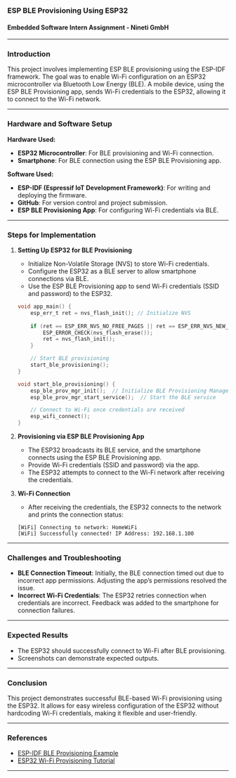
### ESP BLE Provisioning Using ESP32
#### Embedded Software Intern Assignment - Nineti GmbH

---

### Introduction
This project involves implementing ESP BLE provisioning using the ESP-IDF framework. The goal was to enable Wi-Fi configuration on an ESP32 microcontroller via Bluetooth Low Energy (BLE). A mobile device, using the ESP BLE Provisioning app, sends Wi-Fi credentials to the ESP32, allowing it to connect to the Wi-Fi network.

---

### Hardware and Software Setup

**Hardware Used:**
- **ESP32 Microcontroller**: For BLE provisioning and Wi-Fi connection.
- **Smartphone**: For BLE connection using the ESP BLE Provisioning app.

**Software Used:**
- **ESP-IDF (Espressif IoT Development Framework)**: For writing and deploying the firmware.
- **GitHub**: For version control and project submission.
- **ESP BLE Provisioning App**: For configuring Wi-Fi credentials via BLE.

---

### Steps for Implementation

1. **Setting Up ESP32 for BLE Provisioning**
   - Initialize Non-Volatile Storage (NVS) to store Wi-Fi credentials.
   - Configure the ESP32 as a BLE server to allow smartphone connections via BLE.
   - Use the ESP BLE Provisioning app to send Wi-Fi credentials (SSID and password) to the ESP32.

   ```c
   void app_main() {
       esp_err_t ret = nvs_flash_init(); // Initialize NVS
       
       if (ret == ESP_ERR_NVS_NO_FREE_PAGES || ret == ESP_ERR_NVS_NEW_VERSION_FOUND) {
           ESP_ERROR_CHECK(nvs_flash_erase());
           ret = nvs_flash_init();
       }

       // Start BLE provisioning
       start_ble_provisioning();
   }

   void start_ble_provisioning() {
       esp_ble_prov_mgr_init();  // Initialize BLE Provisioning Manager
       esp_ble_prov_mgr_start_service();  // Start the BLE service

       // Connect to Wi-Fi once credentials are received
       esp_wifi_connect();
   }
   ```

2. **Provisioning via ESP BLE Provisioning App**
   - The ESP32 broadcasts its BLE service, and the smartphone connects using the ESP BLE Provisioning app.
   - Provide Wi-Fi credentials (SSID and password) via the app.
   - The ESP32 attempts to connect to the Wi-Fi network after receiving the credentials.

3. **Wi-Fi Connection**
   - After receiving the credentials, the ESP32 connects to the network and prints the connection status:

   ```
   [WiFi] Connecting to network: HomeWiFi
   [WiFi] Successfully connected! IP Address: 192.168.1.100
   ```

---

### Challenges and Troubleshooting
- **BLE Connection Timeout**: Initially, the BLE connection timed out due to incorrect app permissions. Adjusting the app’s permissions resolved the issue.
- **Incorrect Wi-Fi Credentials**: The ESP32 retries connection when credentials are incorrect. Feedback was added to the smartphone for connection failures.

---

### Expected Results
- The ESP32 should successfully connect to Wi-Fi after BLE provisioning.
- Screenshots can demonstrate expected outputs.

---

### Conclusion
This project demonstrates successful BLE-based Wi-Fi provisioning using the ESP32. It allows for easy wireless configuration of the ESP32 without hardcoding Wi-Fi credentials, making it flexible and user-friendly.

---

### References
- [ESP-IDF BLE Provisioning Example](https://github.com/espressif/esp-idf/tree/master/examples/provisioning)
- [ESP32 Wi-Fi Provisioning Tutorial](https://randomnerdtutorials.com/esp32-wi-fi-provisioning-ble-arduino/)

---

